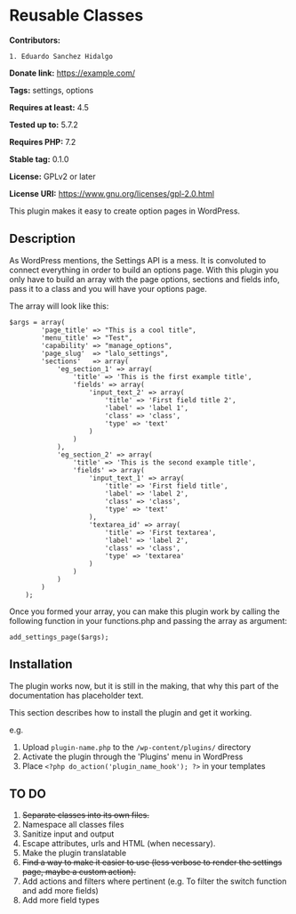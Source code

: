 # Reusable Classes

**Contributors:**

    1. Eduardo Sanchez Hidalgo

**Donate link:** https://example.com/

**Tags:** settings, options

**Requires at least:** 4.5

**Tested up to:** 5.7.2

**Requires PHP:** 7.2

**Stable tag:** 0.1.0

**License:** GPLv2 or later

**License URI:** https://www.gnu.org/licenses/gpl-2.0.html

This plugin makes it easy to create option pages in WordPress.

## Description

As WordPress mentions, the Settings API is a mess. It is convoluted to connect everything in order to build an options page.
With this plugin you only have to build an array with the page options, sections and fields info, pass it to a class and you will have your options page.

The array will look like this:

```
$args = array(
        'page_title' => "This is a cool title",
        'menu_title' => "Test",
        'capability' => "manage_options",
        'page_slug'  => "lalo_settings",
        'sections'   => array(
            'eg_section_1' => array(
                'title' => 'This is the first example title',
                'fields' => array(
                    'input_text_2' => array(
                        'title' => 'First field title 2',
                        'label' => 'label 1',
                        'class' => 'class',
                        'type' => 'text'
                    )
                )
            ),
            'eg_section_2' => array(
                'title' => 'This is the second example title',
                'fields' => array(
                    'input_text_1' => array(
                        'title' => 'First field title',
                        'label' => 'label 2',
                        'class' => 'class',
                        'type' => 'text'
                    ),
                    'textarea_id' => array(
                        'title' => 'First textarea',
                        'label' => 'label 2',
                        'class' => 'class',
                        'type' => 'textarea'
                    )
                )
            )
        )
    );
```

Once you formed your array, you can make this plugin work by calling the following function in your functions.php and passing the array as argument:

```
add_settings_page($args);
```

## Installation

The plugin works now, but it is still in the making, that why this part of the documentation has placeholder text.

This section describes how to install the plugin and get it working.

e.g.

1. Upload `plugin-name.php` to the `/wp-content/plugins/` directory
1. Activate the plugin through the 'Plugins' menu in WordPress
1. Place `<?php do_action('plugin_name_hook'); ?>` in your templates

## TO DO

1. ~~Separate classes into its own files.~~
1. Namespace all classes files
1. Sanitize input and output
1. Escape attributes, urls and HTML (when necessary).
1. Make the plugin translatable
1. ~~Find a way to make it easier to use (less verbose to render the settings page, maybe a custom action).~~
1. Add actions and filters where pertinent (e.g. To filter the switch function and add more fields)
1. Add more field types
